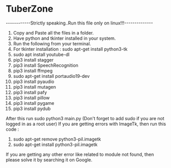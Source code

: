 # TuberZone
------------Strictly speaking..Run this file only on linux!!!--------------

1. Copy and Paste all the files in a folder.
2. Have python and tkinter installed in your system.
3. Run the following from your terminal.
4. For tkinter installation : sudo apt-get install python3-tk
5. sudo apt install youtube-dl
6. pip3 install stagger
7. pip3 install SpeechRecognition
8. pip3 install ffmpeg
9. sudo apt-get install portaudio19-dev
10. pip3 install pyaudio
11. pip3 install mutagen
12. pip3 install pafy
13. pip3 install pillow
14. pip3 install pygame
15. pip3 install pydub

After this run sudo python3 main.py (Don't forget to add sudo if you are not logged in as a root user)
If you are getting errors with ImageTk, then run this code : 
1. sudo apt-get remove python3-pil.imagetk
2. sudo apt-get install python3-pil.imagetk

If you are getting any other error like related to module not found, then please solve it by searching it on Google.
